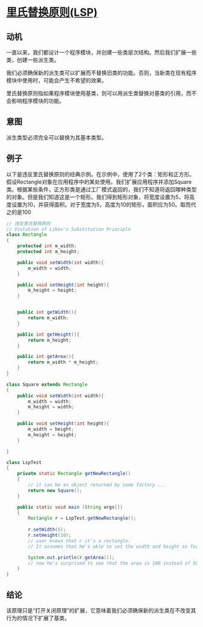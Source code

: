 # [里氏替换原则(LSP)](https://www.oodesign.com/liskov-s-substitution-principle.html) #
<!-- # Liskov's Substitution Principle(LSP) # -->

## 动机 ##
<!-- ## Motivation ## -->

一直以来，我们都设计一个程序模块，并创建一些类层次结构。然后我们扩展一些类，创建一些派生类。
<!-- All the time we design a program module and we create some class hierarchies. Then we extend some classes creating some derived classes. -->

我们必须确保新的派生类可以扩展而不替换旧类的功能。否则，当新类在现有程序模块中使用时，可能会产生不希望的效果。
<!-- We must make sure that the new derived classes just extend without replacing the functionality of old classes. Otherwise the new classes can produce undesired effects when they are used in existing program modules. -->

里氏替换原则指如果程序模块使用基类，则可以用派生类替换对基类的引用，而不会影响程序模块的功能。
<!-- Likov's Substitution Principle states that if a program module is using a Base class, then the reference to the Base class can be replaced with a Derived class without affecting the functionality of the program module. -->

## 意图 ##
<!-- ## Intent ## -->

派生类型必须完全可以替换为其基本类型。
<!-- Derived types must be completely substitutable for their base types. -->

## 例子 ##
<!-- ## Example ## -->

以下是违反里氏替换原则的经典示例。在示例中，使用了2个类：矩形和正方形。假设Rectangle对象在应用程序中的某处使用。我们扩展应用程序并添加Square类。根据某些条件，正方形类是通过工厂模式返回的，我们不知道将返回哪种类型的对象。但是我们知道这是一个矩形。我们得到矩形对象，将宽度设置为5，将高度设置为10，并获得面积。对于宽度为5，高度为10的矩形，面积应为50。取而代之的是100
<!-- Below is the classic example for which the Likov's Substitution Principle is violated. In the example 2 classes are used: Rectangle and Square. Let's assume that the Rectangle object is used somewhere in the application. We extend the application and add the Square class. The square class is returned by a factory pattern, based on some conditions and we don't know the exact what type of object will be returned. But we know it's a Rectangle. We get the rectangle object, set the width to 5 and height to 10 and get the area. For a rectangle with width 5 and height 10 the area should be 50. Instead the result will be 100 -->

```java
// 违反里氏替换原则
// Violation of Likov's Substitution Principle
class Rectangle
{
	protected int m_width;
	protected int m_height;

	public void setWidth(int width){
		m_width = width;
	}

	public void setHeight(int height){
		m_height = height;
	}


	public int getWidth(){
		return m_width;
	}

	public int getHeight(){
		return m_height;
	}

	public int getArea(){
		return m_width * m_height;
	}	
}

class Square extends Rectangle 
{
	public void setWidth(int width){
		m_width = width;
		m_height = width;
	}

	public void setHeight(int height){
		m_width = height;
		m_height = height;
	}

}

class LspTest
{
	private static Rectangle getNewRectangle()
	{
		// it can be an object returned by some factory ... 
		return new Square();
	}

	public static void main (String args[])
	{
		Rectangle r = LspTest.getNewRectangle();
        
		r.setWidth(5);
		r.setHeight(10);
		// user knows that r it's a rectangle. 
		// It assumes that he's able to set the width and height as for the base class

		System.out.println(r.getArea());
		// now he's surprised to see that the area is 100 instead of 50.
	}
}
```

## 结论 ##
<!-- ## Conclusion ## -->

该原理只是“打开关闭原理”的扩展，它意味着我们必须确保新的派生类在不改变其行为的情况下扩展了基类。
<!-- This principle is just an extension of the Open Close Principle and it means that we must make sure that new derived classes are extending the base classes without changing their behavior. -->